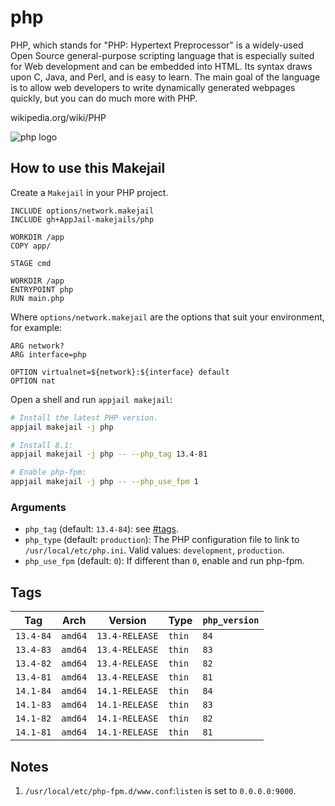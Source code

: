 # php

PHP, which stands for "PHP: Hypertext Preprocessor" is a widely-used Open Source general-purpose scripting language that is especially suited for Web development and can be embedded into HTML.  Its syntax draws upon C, Java, and Perl, and is easy to learn.  The main goal of the language is to allow web developers to write dynamically generated webpages quickly, but you can do much more with PHP.

wikipedia.org/wiki/PHP

![php logo](https://upload.wikimedia.org/wikipedia/commons/thumb/2/27/PHP-logo.svg/121px-PHP-logo.svg.png)

## How to use this Makejail

Create a `Makejail` in your PHP project.

```
INCLUDE options/network.makejail
INCLUDE gh+AppJail-makejails/php

WORKDIR /app
COPY app/

STAGE cmd

WORKDIR /app
ENTRYPOINT php
RUN main.php
```

Where `options/network.makejail` are the options that suit your environment, for example:

```
ARG network?
ARG interface=php

OPTION virtualnet=${network}:${interface} default
OPTION nat
```

Open a shell and run `appjail makejail`:

```sh
# Install the latest PHP version.
appjail makejail -j php

# Install 8.1:
appjail makejail -j php -- --php_tag 13.4-81

# Enable php-fpm:
appjail makejail -j php -- --php_use_fpm 1
```

### Arguments

* `php_tag` (default: `13.4-84`): see [#tags](#tags).
* `php_type` (default: `production`): The PHP configuration file to link to `/usr/local/etc/php.ini`. Valid values: `development`, `production`.
* `php_use_fpm` (default: `0`): If different than `0`, enable and run php-fpm.

## Tags

| Tag       | Arch    | Version        | Type   | `php_version` |
| --------- | ------- | -------------- | ------ | ------------- |
| `13.4-84` | `amd64` | `13.4-RELEASE` | `thin` |      `84`     |
| `13.4-83` | `amd64` | `13.4-RELEASE` | `thin` |      `83`     |
| `13.4-82` | `amd64` | `13.4-RELEASE` | `thin` |      `82`     |
| `13.4-81` | `amd64` | `13.4-RELEASE` | `thin` |      `81`     |
| `14.1-84` | `amd64` | `14.1-RELEASE` | `thin` |      `84`     |
| `14.1-83` | `amd64` | `14.1-RELEASE` | `thin` |      `83`     |
| `14.1-82` | `amd64` | `14.1-RELEASE` | `thin` |      `82`     |
| `14.1-81` | `amd64` | `14.1-RELEASE` | `thin` |      `81`     |

## Notes

1. `/usr/local/etc/php-fpm.d/www.conf`:`listen` is set to `0.0.0.0:9000`.
